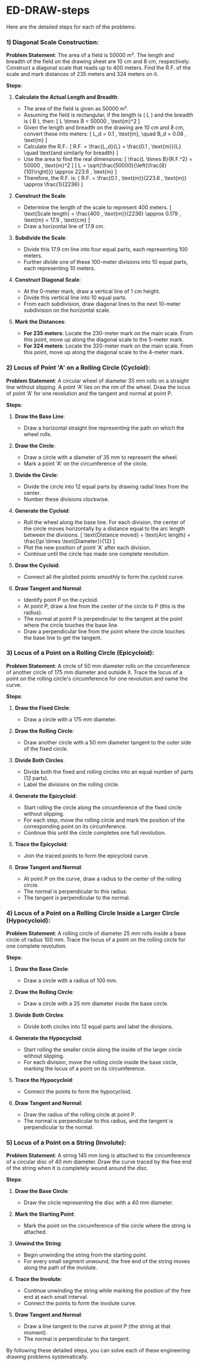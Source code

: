 # ED-DRAW-steps

Here are the detailed steps for each of the problems:

### 1) Diagonal Scale Construction:
**Problem Statement**: The area of a field is 50000 m². The length and breadth of the field on the drawing sheet are 10 cm and 8 cm, respectively. Construct a diagonal scale that reads up to 400 meters. Find the R.F. of the scale and mark distances of 235 meters and 324 meters on it.

**Steps**:

1. **Calculate the Actual Length and Breadth**:
   - The area of the field is given as 50000 m².
   - Assuming the field is rectangular, if the length is \( L \) and the breadth is \( B \), then:
     \[
     L \times B = 50000 \, \text{m}^2
     \]
   - Given the length and breadth on the drawing are 10 cm and 8 cm, convert these into meters:
     \[
     L_d = 0.1 \, \text{m}, \quad B_d = 0.08 \, \text{m}
     \]
   - Calculate the R.F.:
     \[
     R.F. = \frac{L_d}{L} = \frac{0.1 \, \text{m}}{L} \quad \text{and similarly for breadth}
     \]
   - Use the area to find the real dimensions:
     \[
     \frac{L \times B}{R.F.^2} = 50000 \, \text{m}^2
     \]
     \[
     L = \sqrt{\frac{50000}{\left(\frac{8}{10}\right)}} \approx 223.6 \, \text{m}
     \]
   - Therefore, the R.F. is:
     \[
     R.F. = \frac{0.1 \, \text{m}}{223.6 \, \text{m}} \approx \frac{1}{2236}
     \]

2. **Construct the Scale**:
   - Determine the length of the scale to represent 400 meters.
     \[
     \text{Scale length} = \frac{400 \, \text{m}}{2236} \approx 0.179 \, \text{m} = 17.9 \, \text{cm}
     \]
   - Draw a horizontal line of 17.9 cm.

3. **Subdivide the Scale**:
   - Divide this 17.9 cm line into four equal parts, each representing 100 meters.
   - Further divide one of these 100-meter divisions into 10 equal parts, each representing 10 meters.

4. **Construct Diagonal Scale**:
   - At the 0-meter mark, draw a vertical line of 1 cm height.
   - Divide this vertical line into 10 equal parts.
   - From each subdivision, draw diagonal lines to the next 10-meter subdivision on the horizontal scale.

5. **Mark the Distances**:
   - **For 235 meters**: Locate the 230-meter mark on the main scale. From this point, move up along the diagonal scale to the 5-meter mark.
   - **For 324 meters**: Locate the 320-meter mark on the main scale. From this point, move up along the diagonal scale to the 4-meter mark.

### 2) Locus of Point 'A' on a Rolling Circle (Cycloid):
**Problem Statement**: A circular wheel of diameter 35 mm rolls on a straight line without slipping. A point 'A' lies on the rim of the wheel. Draw the locus of point 'A' for one revolution and the tangent and normal at point P.

**Steps**:

1. **Draw the Base Line**:
   - Draw a horizontal straight line representing the path on which the wheel rolls.

2. **Draw the Circle**:
   - Draw a circle with a diameter of 35 mm to represent the wheel.
   - Mark a point 'A' on the circumference of the circle.

3. **Divide the Circle**:
   - Divide the circle into 12 equal parts by drawing radial lines from the center.
   - Number these divisions clockwise.

4. **Generate the Cycloid**:
   - Roll the wheel along the base line. For each division, the center of the circle moves horizontally by a distance equal to the arc length between the divisions.
     \[
     \text{Distance moved} = \text{Arc length} = \frac{\pi \times \text{Diameter}}{12}
     \]
   - Plot the new position of point 'A' after each division.
   - Continue until the circle has made one complete revolution.

5. **Draw the Cycloid**:
   - Connect all the plotted points smoothly to form the cycloid curve.

6. **Draw Tangent and Normal**:
   - Identify point P on the cycloid.
   - At point P, draw a line from the center of the circle to P (this is the radius).
   - The normal at point P is perpendicular to the tangent at the point where the circle touches the base line.
   - Draw a perpendicular line from the point where the circle touches the base line to get the tangent.

### 3) Locus of a Point on a Rolling Circle (Epicycloid):
**Problem Statement**: A circle of 50 mm diameter rolls on the circumference of another circle of 175 mm diameter and outside it. Trace the locus of a point on the rolling circle's circumference for one revolution and name the curve.

**Steps**:

1. **Draw the Fixed Circle**:
   - Draw a circle with a 175 mm diameter.

2. **Draw the Rolling Circle**:
   - Draw another circle with a 50 mm diameter tangent to the outer side of the fixed circle.

3. **Divide Both Circles**:
   - Divide both the fixed and rolling circles into an equal number of parts (12 parts).
   - Label the divisions on the rolling circle.

4. **Generate the Epicycloid**:
   - Start rolling the circle along the circumference of the fixed circle without slipping.
   - For each step, move the rolling circle and mark the position of the corresponding point on its circumference.
   - Continue this until the circle completes one full revolution.

5. **Trace the Epicycloid**:
   - Join the traced points to form the epicycloid curve.

6. **Draw Tangent and Normal**:
   - At point P on the curve, draw a radius to the center of the rolling circle.
   - The normal is perpendicular to this radius.
   - The tangent is perpendicular to the normal.

### 4) Locus of a Point on a Rolling Circle Inside a Larger Circle (Hypocycloid):
**Problem Statement**: A rolling circle of diameter 25 mm rolls inside a base circle of radius 100 mm. Trace the locus of a point on the rolling circle for one complete revolution.

**Steps**:

1. **Draw the Base Circle**:
   - Draw a circle with a radius of 100 mm.

2. **Draw the Rolling Circle**:
   - Draw a circle with a 25 mm diameter inside the base circle.

3. **Divide Both Circles**:
   - Divide both circles into 12 equal parts and label the divisions.

4. **Generate the Hypocycloid**:
   - Start rolling the smaller circle along the inside of the larger circle without slipping.
   - For each division, move the rolling circle inside the base circle, marking the locus of a point on its circumference.

5. **Trace the Hypocycloid**:
   - Connect the points to form the hypocycloid.

6. **Draw Tangent and Normal**:
   - Draw the radius of the rolling circle at point P.
   - The normal is perpendicular to this radius, and the tangent is perpendicular to the normal.

### 5) Locus of a Point on a String (Involute):
**Problem Statement**: A string 145 mm long is attached to the circumference of a circular disc of 40 mm diameter. Draw the curve traced by the free end of the string when it is completely wound around the disc.

**Steps**:

1. **Draw the Base Circle**:
   - Draw the circle representing the disc with a 40 mm diameter.

2. **Mark the Starting Point**:
   - Mark the point on the circumference of the circle where the string is attached.

3. **Unwind the String**:
   - Begin unwinding the string from the starting point.
   - For every small segment unwound, the free end of the string moves along the path of the involute.

4. **Trace the Involute**:
   - Continue unwinding the string while marking the position of the free end at each small interval.
   - Connect the points to form the involute curve.

5. **Draw Tangent and Normal**:
   - Draw a line tangent to the curve at point P (the string at that moment).
   - The normal is perpendicular to the tangent.

By following these detailed steps, you can solve each of these engineering drawing problems systematically.
